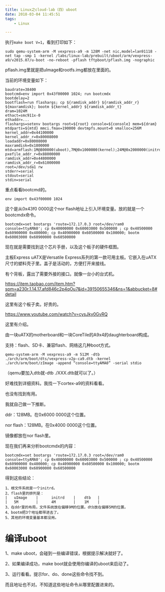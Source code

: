 ```yaml
---
title: Linux之cloud-lab（四）uboot
date: 2018-03-04 11:45:51
tags:
	- Linux

---
```




执行`make boot V=1`，看到打印如下：

```
sudo qemu-system-arm -M vexpress-a9 -m 128M -net nic,model=lan91118 -net tap -smp 1 -kernel /labs/linux-lab/prebuilt/uboot/arm/vexpress-a9/v2015.07/u-boot -no-reboot -pflash tftpboot/pflash.img -nographic
```

pflash.img里就是把uImage和rootfs.img都放在里面的。



当前的环境变量如下：

```
baudrate=38400
bootcmd=env import 0x43f00000 1024; run bootcmdx
bootdelay=2
bootflash=run flashargs; cp ${ramdisk_addr} ${ramdisk_addr_r} ${maxramdisk}; bootm ${kernel_addr} ${ramdisk_addr_t}
dram=1024M
ethact=smc911x-0
ethaddr=...
flashargs=setenv bootargs root=${root} console=${console} mem=${dram} mtdparts=${mtd} mmci.fmax=190000 devtmpfs.mount=0 vmalloc=256M
kernel_addr=0x44100000
kernel_addr_r=0x80008000
loadaddr=0x80008000
maxramdisk=0x1800000
mtd=armflash:1M@800000(uboot),7M@0x1000000(kernel);24M@0x2000000(initrd)
pxefile_addr_r=0x88000000
ramdisk_addr=0x44800000
ramdisk_addr_r=0x61000000
root=/dev/sda1 rw
stderr=serial
stdout=serial
stdin=serial
```



重点看看bootcmd的。

```
env import 0x43f00000 1024
```

这个是从0x43f0 0000这个nor flash地址上引入环境变量。放的就是一个bootcmdx命令。

```
bootcmdx=set bootargs 'route=172.17.0.3 root=/dev/ram0 console=ttyAMA0'; cp 0x40000000 0x60003000 0x500000 ; cp 0x40500000 0x60900000 0x400000; cp 0x40900000 0x60500000 0x100000; bootm 0x60003000 0x60900000 0x60500000
```

现在就是需要找到这个芯片手册，以及这个板子的硬件框图。

主板Express uATX是Versatile Express系列的第一款可用主板。它嵌入在uATX尺寸的塑料壳子里。盖子是活动的，方便打开来接线。

有个背板，露出了需要外接的接口。就像一台小的台式机。

https://item.taobao.com/item.htm?spm=a230r.1.14.17.afd846c2p4qOu7&id=39150655346&ns=1&abbucket=8#detail

这里有这个板子卖。好贵的。

https://www.youtube.com/watch?v=cysJky0GvRQ

这里有介绍。

由一块uATX的motherboard和一块CoreTile的A9x4的daughterboard构成。

支持：flash、SD卡、兼容flash、网络这几种boot方式。

```
qemu-system-arm -M vexpress-a9 -m 512M -dtb ./arch/arm/boot/dts/vexpress-v2p-ca9.dtb -kernel ./arch/arm/boot/zImage -append “console=ttyAMA0” -serial stdio
```

（qemu要加入dtb就-dtb ./XXX.dtb就可以了。）

好难找到详细资料。我找一下cortex-a9的资料看看。

也没有找到有用。

我就自己做一下推断。

ddr：128MB。在0x6000 0000这个位置。

nor flash：128MB。在0x4000 0000这个位置。

镜像都放在nor flash里。



现在我们再来分析bootcmdx的内容：

```
bootcmdx=set bootargs 'route=172.17.0.3 root=/dev/ram0 console=ttyAMA0'; cp 0x40000000 0x60003000 0x500000 ; cp 0x40500000 0x60900000 0x400000; cp 0x40900000 0x60500000 0x100000; bootm 0x60003000 0x60900000 0x60500000
```

得到这些结论：

```
1、根文件系统是一个initrd。
2、flash里的排列是：
|   uImage    |      initrd    |    dtb   |
|   5M        |      4M        |    1M    |
3、在ddr里的布局，文件系统放在偏移9M的位置。dtb放在偏移5M的位置。
4、bootm把3个地址都带进去了。
5、其他的环境变量基本都没用。
```



# 编译uboot

1、make  uboot，会碰到一些编译错误，根据提示解决就好了。

2、如果编译成功，make boot就会使用你编译的uboot来启动了。

3、运行看看。提示for、do、done这些命令找不到。

而且地址也不对。不知道这些地址命令从哪里配置进来的。

